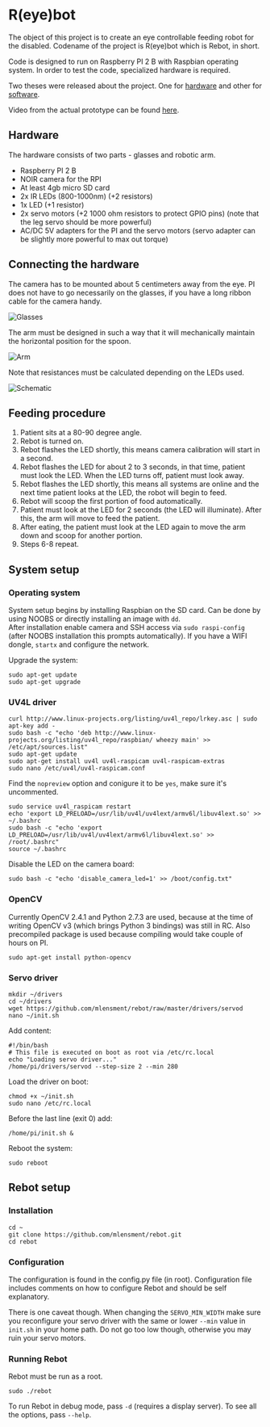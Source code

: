 # R(eye)bot

The object of this project is to create an eye controllable feeding robot for the disabled. Codename of the project is R(eye)bot which is Rebot, in short.

Code is designed to run on Raspberry PI 2 B with Raspbian operating system. In order to test the code, specialized hardware is required.

Two theses were released about the project. One for [hardware](katrin_msc.pdf) and other for [software](martin_msc.pdf).

Video from the actual prototype can be found [here](https://youtu.be/gn2T4rIBAUM).

## Hardware
The hardware consists of two parts - glasses and robotic arm.

* Raspberry PI 2 B
* NOIR camera for the RPI
* At least 4gb micro SD card
* 2x IR LEDs (800-1000nm) (+2 resistors)
* 1x LED (+1 resistor)
* 2x servo motors (+2 1000 ohm resistors to protect GPIO pins) (note that the leg servo should be more powerful)
* AC/DC 5V adapters for the PI and the servo motors (servo adapter can be slightly more powerful to max out torque)

## Connecting the hardware
The camera has to be mounted about 5 centimeters away from the eye. PI does not have to go necessarily on the glasses, if you have a long ribbon cable for the camera handy.

![Glasses](https://raw.githubusercontent.com/mlensment/rebot/master/img/glasses.png "Glasses")

The arm must be designed in such a way that it will mechanically maintain the horizontal position for the spoon.

![Arm](https://raw.githubusercontent.com/mlensment/rebot/master/img/arm.png "Arm")

Note that resistances must be calculated depending on the LEDs used.

![Schematic](https://raw.githubusercontent.com/mlensment/rebot/master/img/schematic.png "Schematic")

## Feeding procedure

1. Patient sits at a 80-90 degree angle.
2. Rebot is turned on.
3. Rebot flashes the LED shortly, this means camera calibration will start in a second.
4. Rebot flashes the LED for about 2 to 3 seconds, in that time, patient must look the LED. When the LED turns off, patient must look away.
5. Rebot flashes the LED shortly, this means all systems are online and the next time patient looks at the LED, the robot will begin to feed.
6. Rebot will scoop the first portion of food automatically.
7. Patient must look at the LED for 2 seconds (the LED will illuminate). After this, the arm will move to feed the patient.
8. After eating, the patient must look at the LED again to move the arm down and scoop for another portion.
9. Steps 6-8 repeat.

## System setup

### Operating system
System setup begins by installing Raspbian on the SD card. Can be done by using NOOBS or directly installing an image with `dd`.  
After installation enable camera and SSH access via `sudo raspi-config` (after NOOBS installation this prompts automatically). If you have a WIFI dongle, `startx` and configure the network.

Upgrade the system:

    sudo apt-get update
    sudo apt-get upgrade

### UV4L driver

    curl http://www.linux-projects.org/listing/uv4l_repo/lrkey.asc | sudo apt-key add -
    sudo bash -c "echo 'deb http://www.linux-projects.org/listing/uv4l_repo/raspbian/ wheezy main' >> /etc/apt/sources.list"
    sudo apt-get update
    sudo apt-get install uv4l uv4l-raspicam uv4l-raspicam-extras
    sudo nano /etc/uv4l/uv4l-raspicam.conf

Find the `nopreview` option and conigure it to be `yes`, make sure it's uncommented.

    sudo service uv4l_raspicam restart
    echo 'export LD_PRELOAD=/usr/lib/uv4l/uv4lext/armv6l/libuv4lext.so' >> ~/.bashrc
    sudo bash -c "echo 'export LD_PRELOAD=/usr/lib/uv4l/uv4lext/armv6l/libuv4lext.so' >> /root/.bashrc"
    source ~/.bashrc

Disable the LED on the camera board:

    sudo bash -c "echo 'disable_camera_led=1' >> /boot/config.txt"

### OpenCV
Currently OpenCV 2.4.1 and Python 2.7.3 are used, because at the time of writing OpenCV v3 (which brings Python 3 bindings) was still in RC. Also precompiled package is used because compiling would take couple of hours on PI.

    sudo apt-get install python-opencv

### Servo driver

    mkdir ~/drivers
    cd ~/drivers
    wget https://github.com/mlensment/rebot/raw/master/drivers/servod
    nano ~/init.sh

Add content:

    #!/bin/bash
    # This file is executed on boot as root via /etc/rc.local
    echo "Loading servo driver..."
    /home/pi/drivers/servod --step-size 2 --min 280

Load the driver on boot:

    chmod +x ~/init.sh
    sudo nano /etc/rc.local

Before the last line (exit 0) add:

    /home/pi/init.sh &

Reboot the system:

    sudo reboot

## Rebot setup

### Installation
    cd ~
    git clone https://github.com/mlensment/rebot.git
    cd rebot

### Configuration

The configuration is found in the config.py file (in root). Configuration file includes comments on how to configure Rebot and should be self explanatory.

There is one caveat though. When changing the `SERVO_MIN_WIDTH` make sure you reconfigure your servo driver with the same or lower `--min` value in `init.sh` in your home path. Do not go too low though, otherwise you may ruin your servo motors.

### Running Rebot

Rebot must be run as a root.

    sudo ./rebot

To run Rebot in debug mode, pass `-d` (requires a display server). To see all the options, pass `--help`.
